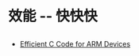 # 效能 -- 快快快

## 

* [Efficient C Code for ARM Devices](http://www.arm.com/files/pdf/AT_-_Better_C_Code_for_ARM_Devices.pdf)